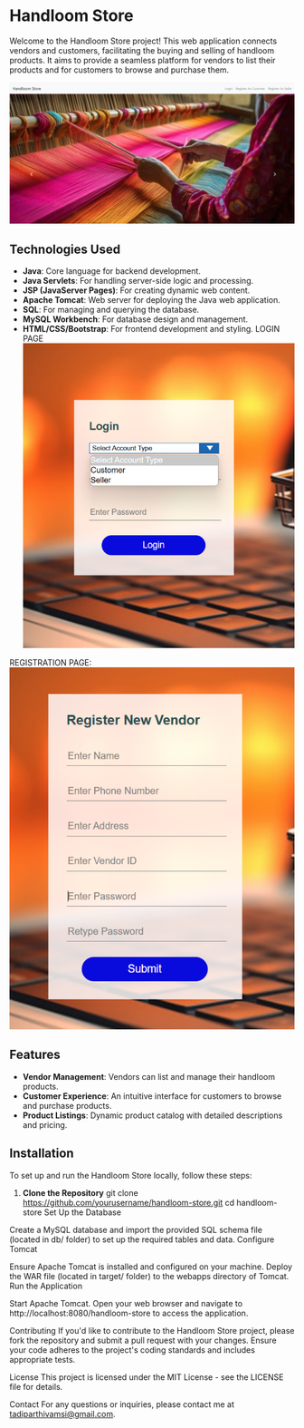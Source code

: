 # Handloom Store

Welcome to the Handloom Store project! This web application connects vendors and customers, facilitating the buying and selling of handloom products. It aims to provide a seamless platform for vendors to list their products and for customers to browse and purchase them.

![Handloom Store](https://github.com/vamsi190146/HandLoom_Store/blob/main/images/Screenshot%202024-07-30%20165506.png) 

## Technologies Used

- **Java**: Core language for backend development.
- **Java Servlets**: For handling server-side logic and processing.
- **JSP (JavaServer Pages)**: For creating dynamic web content.
- **Apache Tomcat**: Web server for deploying the Java web application.
- **SQL**: For managing and querying the database.
- **MySQL Workbench**: For database design and management.
- **HTML/CSS/Bootstrap**: For frontend development and styling.
LOGIN PAGE
![Handloom Store](https://github.com/vamsi190146/HandLoom_Store/blob/main/images/Screenshot%202024-07-30%20165525.png)

REGISTRATION PAGE:
![Handloom Store](https://github.com/vamsi190146/HandLoom_Store/blob/main/images/Screenshot%202024-07-30%20165541.png)
## Features

- **Vendor Management**: Vendors can list and manage their handloom products.
- **Customer Experience**: An intuitive interface for customers to browse and purchase products.
- **Product Listings**: Dynamic product catalog with detailed descriptions and pricing.

## Installation

To set up and run the Handloom Store locally, follow these steps:

1. **Clone the Repository**
git clone https://github.com/yourusername/handloom-store.git
cd handloom-store
Set Up the Database

Create a MySQL database and import the provided SQL schema file (located in db/ folder) to set up the required tables and data.
Configure Tomcat

Ensure Apache Tomcat is installed and configured on your machine.
Deploy the WAR file (located in target/ folder) to the webapps directory of Tomcat.
Run the Application

Start Apache Tomcat.
Open your web browser and navigate to http://localhost:8080/handloom-store to access the application.


Contributing
If you'd like to contribute to the Handloom Store project, please fork the repository and submit a pull request with your changes. Ensure your code adheres to the project's coding standards and includes appropriate tests.

License
This project is licensed under the MIT License - see the LICENSE file for details.

Contact
For any questions or inquiries, please contact me at tadiparthivamsi@gmail.com.


